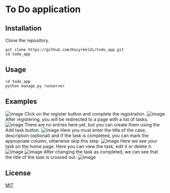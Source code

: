 # To Do application

## Installation

Clone the repository.

~~~
git clone https://github.com/Kaiyrkeldi/todo_app.git
cd todo_app 
~~~

## Usage

~~~
cd todo_app
python manage.py runserver
~~~

## Examples


![image](https://user-images.githubusercontent.com/67787196/150129035-be254b53-0ade-4e22-8043-0e542e085217.png)
Click on the register button and complete the registration.
![image](https://user-images.githubusercontent.com/67787196/150129193-712661a3-624e-421d-8292-95d45351ddef.png)
After registering, you will be redirected to a page with a list of tasks.
![image](https://user-images.githubusercontent.com/67787196/150129394-eb905384-a641-4617-b782-f1b78afa23bb.png)
There are no entries here yet, but you can create them using the Add task button.
![image](https://user-images.githubusercontent.com/67787196/150130258-de7ec711-1728-4b4f-9371-f8841bf8f297.png)
Here you must enter the title of the case, description (optional) and if the task is completed, you can mark the appropriate column, otherwise skip this step.
![image](https://user-images.githubusercontent.com/67787196/150130499-c0f43512-0850-4553-9f13-725e0084010c.png)
Here we see your task on the home page. Here you can view the task, edit it or delete it.
![image](https://user-images.githubusercontent.com/67787196/150131542-2ca8257a-43d2-4e66-9539-b6cc50ed19ad.png)
![image](https://user-images.githubusercontent.com/67787196/150131698-89cbd416-d7fb-489d-b1e2-31d56bf0fcc8.png)
After changing the task as completed, we can see that the title of the task is crossed out.
![image](https://user-images.githubusercontent.com/67787196/150131924-05762b30-a617-4352-941a-29fed3113ae0.png)




## License
[MIT](https://github.com/Kaiyrkeldi/Scrapper/blob/main/LICENSE)
